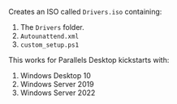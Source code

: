 Creates an ISO called `Drivers.iso` containing:

1. The `Drivers` folder.
2. `Autounattend.xml`
3. `custom_setup.ps1`

This works for Parallels Desktop kickstarts with:
1. Windows Desktop 10
2. Windows Server 2019
3. Windows Server 2022